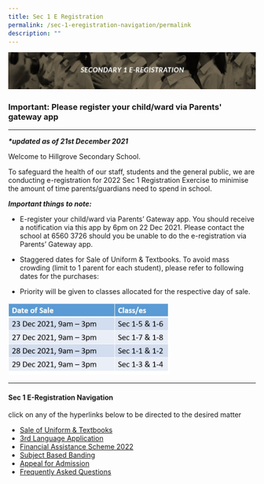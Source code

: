 ```yaml
---
title: Sec 1 E Registration
permalink: /sec-1-eregistration-navigation/permalink
description: ""
---
```

![](/images/sec%201%20eregistration.jpg)
### **Important: Please register your child/ward via Parents' gateway app**

-------------------------------------------------------------------------------
_**\*updated as of 21st December 2021**_

Welcome to Hillgrove Secondary School.

To safeguard the health of our staff, students and the general public, we are conducting e-registration for 2022 Sec 1 Registration Exercise to minimise the amount of time parents/guardians need to spend in school.

_**Important things to note:**_

*   E-register your child/ward via Parents’ Gateway app. You should receive a notification via this app by 6pm on 22 Dec 2021. Please contact the school at 6560 3726 should you be unable to do the e-registration via Parents’ Gateway app.
    
*   Staggered dates for Sale of Uniform & Textbooks. To avoid mass crowding (limit to 1 parent for each student), please refer to following dates for the purchases:
    
*   Priority will be given to classes allocated for the respective day of sale.

<img src="/images/sec%201%20date%20of%20sale.jpg" 
     style="width:65%">
		 
-------------------------------------------------------------------------------
#### **Sec 1 E-Registration Navigation**
click on any of the hyperlinks below to be directed to the desired matter

* [Sale of Uniform & Textbooks](/hillgrove-experience/Secondary-1-Welcome-Microsite/sec-1-e-registraton/sale-of-uniform-textbooks/)
* [3rd Language Application](/hillgrove-experience/Secondary-1-Welcome-Microsite/sec-1-e-registraton/3rd-language-application/)
* [Financial Assistance Scheme 2022](/hillgrove-experience/Secondary-1-Welcome-Microsite/sec-1-e-registraton/FAS-2022/)
* [Subject Based Banding](/hillgrove-experience/Secondary-1-Welcome-Microsite/sec-1-e-registraton/subject-based/)
* [Appeal for Admission](/hillgrove-experience/Secondary-1-Welcome-Microsite/sec-1-e-registraton/appeal-for-admission/)
* [Frequently Asked Questions](/hillgrove-experience/Secondary-1-Welcome-Microsite/sec-1-e-registraton/faq/)